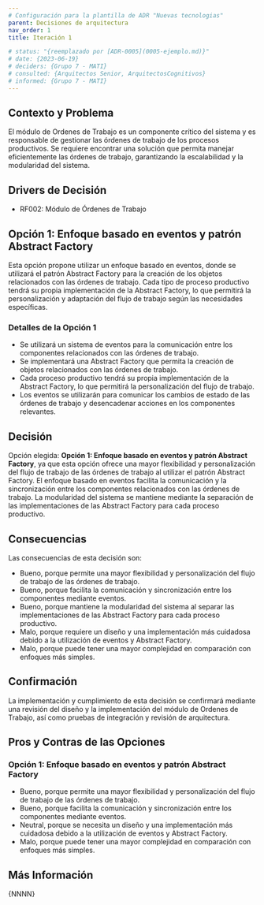 ```yaml
---
# Configuración para la plantilla de ADR "Nuevas tecnologias"
parent: Decisiones de arquitectura
nav_order: 1
title: Iteración 1

# status: "{reemplazado por [ADR-0005](0005-ejemplo.md)}"
# date: {2023-06-19}
# deciders: {Grupo 7 - MATI}
# consulted: {Arquitectos Senior, ArquitectosCognitivos}
# informed: {Grupo 7 - MATI}
---
```

## Contexto y Problema

El módulo de Ordenes de Trabajo es un componente crítico del sistema y es responsable de gestionar las órdenes de trabajo de los procesos productivos. Se requiere encontrar una solución que permita manejar eficientemente las órdenes de trabajo, garantizando la escalabilidad y la modularidad del sistema.

## Drivers de Decisión

* RF002: Módulo de Órdenes de Trabajo

## Opción 1: Enfoque basado en eventos y patrón Abstract Factory

   Esta opción propone utilizar un enfoque basado en eventos, donde se utilizará el patrón Abstract Factory para la creación de los objetos relacionados con las órdenes de trabajo. Cada tipo de proceso productivo tendrá su propia implementación de la Abstract Factory, lo que permitirá la personalización y adaptación del flujo de trabajo según las necesidades específicas.

### Detalles de la Opción 1

   - Se utilizará un sistema de eventos para la comunicación entre los componentes relacionados con las órdenes de trabajo.
   - Se implementará una Abstract Factory que permita la creación de objetos relacionados con las órdenes de trabajo.
   - Cada proceso productivo tendrá su propia implementación de la Abstract Factory, lo que permitirá la personalización del flujo de trabajo.
   - Los eventos se utilizarán para comunicar los cambios de estado de las órdenes de trabajo y desencadenar acciones en los componentes relevantes.

## Decisión

Opción elegida: **Opción 1: Enfoque basado en eventos y patrón Abstract Factory**, ya que esta opción ofrece una mayor flexibilidad y personalización del flujo de trabajo de las órdenes de trabajo al utilizar el patrón Abstract Factory. El enfoque basado en eventos facilita la comunicación y la sincronización entre los componentes relacionados con las órdenes de trabajo. La modularidad del sistema se mantiene mediante la separación de las implementaciones de las Abstract Factory para cada proceso productivo.

## Consecuencias

Las consecuencias de esta decisión son:


* Bueno, porque permite una mayor flexibilidad y personalización del flujo de trabajo de las órdenes de trabajo.
* Bueno, porque facilita la comunicación y sincronización entre los componentes mediante eventos.
* Bueno, porque mantiene la modularidad del sistema al separar las implementaciones de las Abstract Factory para cada proceso productivo.
* Malo, porque requiere un diseño y una implementación más cuidadosa debido a la utilización de eventos y Abstract Factory.
* Malo, porque puede tener una mayor complejidad en comparación con enfoques más simples.


## Confirmación

La implementación y cumplimiento de esta decisión se confirmará mediante una revisión del diseño y la implementación del módulo de Ordenes de Trabajo, así como pruebas de integración y revisión de arquitectura.

## Pros y Contras de las Opciones

### Opción 1: Enfoque basado en eventos y patrón Abstract Factory

* Bueno, porque permite una mayor flexibilidad y personalización del flujo de trabajo de las órdenes de trabajo.
* Bueno, porque facilita la comunicación y sincronización entre los componentes mediante eventos.
* Neutral, porque se necesita un diseño y una implementación más cuidadosa debido a la utilización de eventos y Abstract Factory.
* Malo, porque puede tener una mayor complejidad en comparación con enfoques más simples.

## Más Información

{NNNN}


